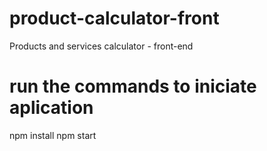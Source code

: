 # product-calculator-front
Products and services calculator - front-end

# run the commands to iniciate aplication

npm install
npm start